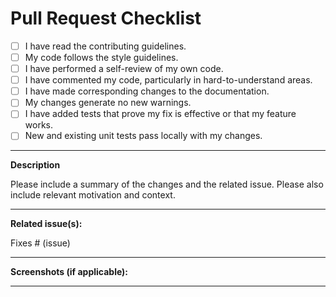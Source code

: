 # Pull Request Checklist

- [ ] I have read the contributing guidelines.
- [ ] My code follows the style guidelines.
- [ ] I have performed a self-review of my own code.
- [ ] I have commented my code, particularly in hard-to-understand areas.
- [ ] I have made corresponding changes to the documentation.
- [ ] My changes generate no new warnings.
- [ ] I have added tests that prove my fix is effective or that my feature works.
- [ ] New and existing unit tests pass locally with my changes.

---

**Description**

Please include a summary of the changes and the related issue. Please also include relevant motivation and context.

---

**Related issue(s):**

Fixes # (issue)

---

**Screenshots (if applicable):**

---
